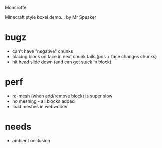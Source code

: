 Moncroffe

Minecraft style boxel demo... by Mr Speaker

# bugz

- can't have "negative" chunks
- placing block on face in next chunk fails (pos + face changes chunks)
- hit head slide down (and can get stuck in block)

# perf
- re-mesh (when add/remove block) is super slow
- no meshing - all blocks added
- load meshes in webworker

# needs
- ambient occlusion